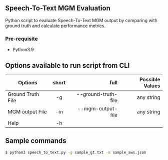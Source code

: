 ## Speech-To-Text MGM Evaluation

Python script to evaluate Speech-To-Text MGM output by comparing with ground truth and calculate performance metrics.

### Pre-requisite 
- Python3.9

## Options available to run script from CLI

| Options   |      short      |  full | Possible Values |
|----------|:-------------:|------:|------:|
| Ground Truth File |  -g | --ground-truth-file | any string |
| MGM output File |  -m | --mgm-output-file | any string |
| Help |  -h | | |

## Sample commands

```bash
$ python3 speech_to_text.py -g sample_gt.txt -m sample_aws.json
```